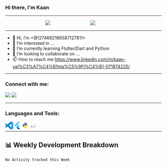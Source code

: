 ### Hi there, I'm Kaan 
----
<img align='right' src="https://media.giphy.com/media/M9gbBd9nbDrOTu1Mqx/giphy.gif" width="230">

<p align="center">
<img src="https://readme-typing-svg.herokuapp.com?font=monospace&color=ba2020&size=25&center=true&vCenter=true&lines=A+Passionate+Learner!;Open+Source+Contributor">
</p>

----

- 👋 Hi, I’m <@!274662186587127811>
- 👀 I’m interested in ...
- 🌱 I’m currently learning Flutter/Dart and Python
- 💞️ I’m looking to collaborate on ...
- 📫 How to reach me https://www.linkedin.com/in/kaan-yal%C3%A7%C4%B1nta%C5%9Fl%C4%B1-071874225/

----

### Connect with me:

<a href="https://www.linkedin.com/in/kaan-yal%C3%A7%C4%B1nta%C5%9Fl%C4%B1-071874225/"><img src="https://img.shields.io/badge/LinkedIn-0077B5?style=for-the-badge&logo=linkedin&logoColor=white"></a>
<a href="mailto:kaanyalcntasli@gmail.com"><img src="https://img.shields.io/badge/Gmail-D14836?style=for-the-badge&logo=gmail&logoColor=white"></a>

----

### Languages and Tools:
[<img align="left" alt="Visual Studio Code" width="26px" src="https://raw.githubusercontent.com/github/explore/80688e429a7d4ef2fca1e82350fe8e3517d3494d/topics/visual-studio-code/visual-studio-code.png" />][webdevplaylist]
[<img align="left" alt="Visual Studio Code" width="26px" src="https://raw.githubusercontent.com/github/explore/80688e429a7d4ef2fca1e82350fe8e3517d3494d/topics/flutter/flutter.png" />][webdevplaylist]
[<img align="left" alt="Visual Studio Code" width="26px" src="https://raw.githubusercontent.com/github/explore/80688e429a7d4ef2fca1e82350fe8e3517d3494d/topics/python/python.png" />][webdevplaylist]
[<img align="left" alt="Visual Studio Code" width="26px" src="https://raw.githubusercontent.com/github/explore/80688e429a7d4ef2fca1e82350fe8e3517d3494d/topics/mysql/mysql.png" />][webdevplaylist]

<br>

----

## 📊 Weekly Development Breakdown

<!--START_SECTION:waka-->
```text
No Activity tracked this Week
```
<!--END_SECTION:waka-->




[webdevplaylist]: https://www.linkedin.com/in/kaan-yal%C3%A7%C4%B1nta%C5%9Fl%C4%B1-071874225/
